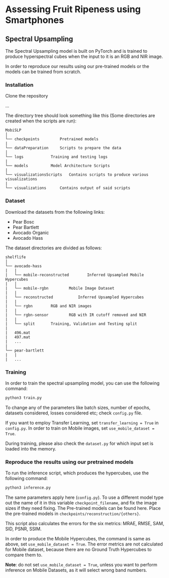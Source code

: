 # Assessing Fruit Ripeness using Smartphones

## Spectral Upsampling
The Spectral Upsampling model is built on PyTorch and is trained to produce hyperspectral cubes when the input to it is an RGB and NIR image.

In order to reproduce our results using our pre-trained models or the models can be trained from scratch.

### Installation
Clone the repository

...

The directory tree should look something like this (Some directories are created when the scripts are run):

```
MobiSLP
│
└── checkpoints			Pretrained models
|
└── dataPreparation		Scripts to prepare the data
│
└── logs			Training and testing logs
|
└── models			Model Architecture Scripts
|
└── visualizationsScripts	Contains scripts to produce various visualizations
|
└── visualizations		Contains output of said scripts
```

### Dataset
Download the datasets from the following links:

- Pear Bosc
- Pear Bartlett
- Avocado Organic
- Avocado Hass

The dataset directories are divided as follows:

```
shelflife
│
└── avocado-hass
|	|
|	└── mobile-reconstructed		Inferred Upsampled Mobile Hypercubes 
|	│
|	└── mobile-rgbn			Mobile Image Dataset
|	|
|	└── reconstructed			Inferred Upsampled Hypercubes 
|	|
|	└── rgbn		RGB and NIR images
|	|
|	└── rgbn-sensor			RGB with IR cutoff removed and NIR
|	|
|	└── split		Training, Validation and Testing split
|
|	496.mat
|	497.mat
|	...
|
└── pear-bartlett
|	|
|	...
```

### Training
In order to train the spectral upsampling model, you can use the following command:

```bash
python3 train.py
```

To change any of the parameters like batch sizes, number of epochs, datasets considered, losses considered etc; check `config.py` file.

If you want to employ Transfer Learning, set `transfer_learning = True` in `config.py`. In order to train on Mobile images, set `use_mobile_dataset = True`.

During training, please also check the `dataset.py` for which input set is loaded into the memory.

### Reproduce the results using our pretrained models
To run the inference script, which produces the hypercubes, use the following command:

```bash
python3 inference.py
```

The same parameters apply here (`config.py`). To use a different model type out the name of it in this variable `checkpoint_filename`, and fix the image sizes if they need fixing. The Pre-trained models can be found here. Place the pre-trained models in `checkpoints/reconstruction/{others}`.

This script also calculates the errors for the six metrics: MRAE, RMSE, SAM, SID, PSNR, SSIM.

In order to produce the Mobile Hypercubes, the command is same as above, set `use_mobile_dataset = True`. The error metrics are not calculated for Mobile dataset, because there are no Ground Truth Hypercubes to compare them to.


**Note**: do not set `use_mobile_dataset = True`, unless you want to perform inference on Mobile Datasets, as it will select wrong band numbers.